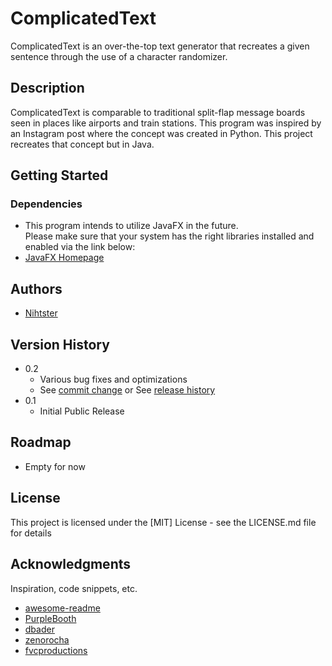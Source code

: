 # ComplicatedText

ComplicatedText is an over-the-top text generator that recreates a given sentence through the use of a character randomizer.

## Description

ComplicatedText is comparable to traditional split-flap message boards seen in places like airports and train stations. 
This program was inspired by an Instagram post where the concept was created in Python. This project recreates that concept but in Java.

## Getting Started

### Dependencies

* This program intends to utilize JavaFX in the future. <br/>
  Please make sure that your system has the right libraries installed and enabled via the link below:<br/>
 * [JavaFX Homepage](https://openjfx.io/)
  

<!-- ### Installing

* How/where to download your program
* Any modifications needed to be made to files/folders

### Executing program

* How to run the program
* Step-by-step bullets
```
code blocks for commands
```

## Help

Any advise for common problems or issues.
```
command to run if program contains helper info
``` -->

## Authors
 * [Nihtster](https://discord.com/users/153304819665338370)
 
## Version History

* 0.2
    * Various bug fixes and optimizations
    * See [commit change]() or See [release history]()
* 0.1
    * Initial Public Release

## Roadmap

* Empty for now

## License

This project is licensed under the [MIT] License - see the LICENSE.md file for details

## Acknowledgments

Inspiration, code snippets, etc.
* [awesome-readme](https://github.com/matiassingers/awesome-readme)
* [PurpleBooth](https://gist.github.com/PurpleBooth/109311bb0361f32d87a2)
* [dbader](https://github.com/dbader/readme-template)
* [zenorocha](https://gist.github.com/zenorocha/4526327)
* [fvcproductions](https://gist.github.com/fvcproductions/1bfc2d4aecb01a834b46)
